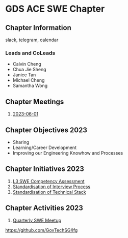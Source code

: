 # GDS ACE SWE Chapter

## Chapter Information

slack, telegram, calendar

### Leads and CoLeads
- Calvin Cheng
- Chua Jie Sheng
- Janice Tan
- Michael Cheng
- Samantha Wong

## Chapter Meetings

1. [2023-06-01](meeting_20230601.md)

## Chapter Objectives 2023

- Sharing
- Learning/Career Development
- Improving our Engineering Knowhow and Processes

## Chapter Initiatives 2023

1. [L3 SWE Competency Assessment](competency_assessment.md)
2. [Standardisation of Interview Process](interview_standardisation.md)
3. [Standardisation of Technical Stack](tech_stack_standardisation.md)

## Chapter Activities 2023

1. [Quarterly SWE Meetup](swe_meetup/meetup_2023_2.md)



https://github.com/GovTechSG/lfg
